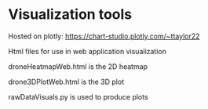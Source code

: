 # Visualization tools

Hosted on plotly: https://chart-studio.plotly.com/~ttaylor22

Html files for use in web application visualization

droneHeatmapWeb.html is the 2D heatmap

drone3DPlotWeb.html is the 3D plot

rawDataVisuals.py is used to produce plots
